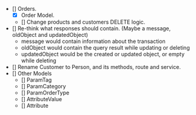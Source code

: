 - [] Orders.
  - [x] Order Model.
  - [] Change products and customers DELETE logic.
- [] Re-think what responses should contain.
    (Maybe a message, oldObject and updatedObject)
    - message would contain information about the transaction
    - oldObject would contain the query result while updating or deleting
    - updatedObject would be the created or updated object, or empty while deleting
- [] Rename Customer to Person, and its methods, route and service.
- [] Other Models
  - [] ParamTag
  - [] ParamCategory
  - [] ParamOrderType
  - [] AttributeValue
  - [] Attribute
